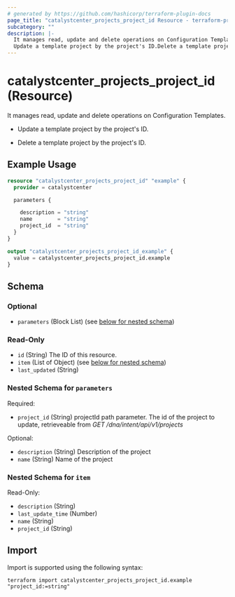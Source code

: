 ```yaml
---
# generated by https://github.com/hashicorp/terraform-plugin-docs
page_title: "catalystcenter_projects_project_id Resource - terraform-provider-catalystcenter"
subcategory: ""
description: |-
  It manages read, update and delete operations on Configuration Templates.
  Update a template project by the project's ID.Delete a template project by the project's ID.
---
```


# catalystcenter_projects_project_id (Resource)

It manages read, update and delete operations on Configuration Templates.

- Update a template project by the project's ID.

- Delete a template project by the project's ID.

## Example Usage

```terraform
resource "catalystcenter_projects_project_id" "example" {
  provider = catalystcenter

  parameters {

    description = "string"
    name        = "string"
    project_id  = "string"
  }
}

output "catalystcenter_projects_project_id_example" {
  value = catalystcenter_projects_project_id.example
}
```

<!-- schema generated by tfplugindocs -->
## Schema

### Optional

- `parameters` (Block List) (see [below for nested schema](#nestedblock--parameters))

### Read-Only

- `id` (String) The ID of this resource.
- `item` (List of Object) (see [below for nested schema](#nestedatt--item))
- `last_updated` (String)

<a id="nestedblock--parameters"></a>
### Nested Schema for `parameters`

Required:

- `project_id` (String) projectId path parameter. The id of the project to update, retrieveable from *GET /dna/intent/api/v1/projects*

Optional:

- `description` (String) Description of the project
- `name` (String) Name of the project


<a id="nestedatt--item"></a>
### Nested Schema for `item`

Read-Only:

- `description` (String)
- `last_update_time` (Number)
- `name` (String)
- `project_id` (String)

## Import

Import is supported using the following syntax:

```shell
terraform import catalystcenter_projects_project_id.example "project_id:=string"
```
